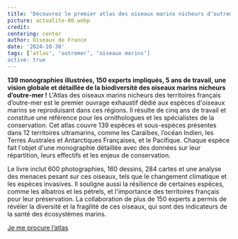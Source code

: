 ```yaml
--- 
title: 'Découvrez le premier atlas des oiseaux marins nicheurs d’outremer !'
picture: actualite-80.webp
credit: 
centering: center
author: Oiseaux de France
date: '2024-10-30'
tags: [’atlas', ‘outremer’, ‘oiseaux marins’]
active: true
---
```

**139 monographies illustrées, 150 experts impliqués, 5 ans de travail, une vision globale et détaillée de la biodiversité des oiseaux marins nicheurs d’outre-mer !**
L'Atlas des oiseaux marins nicheurs des territoires français d’outre-mer est le premier ouvrage exhaustif dédié aux espèces d'oiseaux marins se reproduisant dans ces régions. Il résulte de cinq ans de travail et constitue une référence pour les ornithologues et les spécialistes de la conservation. Cet atlas couvre 139 espèces et sous-espèces présentes dans 12 territoires ultramarins, comme les Caraïbes, l’océan Indien, les Terres Australes et Antarctiques Françaises, et le Pacifique. Chaque espèce fait l'objet d'une monographie détaillée avec des données sur leur répartition, leurs effectifs et les enjeux de conservation. 

Le livre inclut 600 photographies, 160 dessins, 284 cartes et une analyse des menaces pesant sur ces oiseaux, tels que le changement climatique et les espèces invasives. Il souligne aussi la résilience de certaines espèces, comme les albatros et les pétrels, et l'importance des territoires français pour leur préservation. La collaboration de plus de 150 experts a permis de révéler la diversité et la fragilité de ces oiseaux, qui sont des indicateurs de la santé des écosystèmes marins.

[Je me procure l’atlas](https://boutique.lpo.fr/produit/ED1255)


